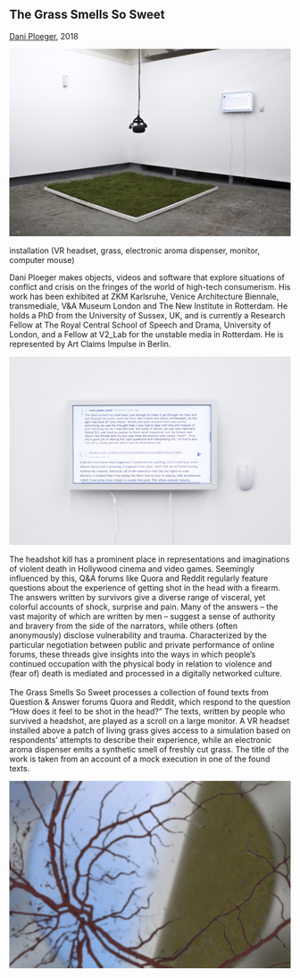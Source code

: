 ## The Grass Smells So Sweet  
[Dani Ploeger](https://www.daniploeger.org/), 2018
  
![Grass overview](./graphics/content/1_Grass_overview.jpg)

installation (VR headset, grass, electronic aroma dispenser, monitor, computer mouse)

Dani Ploeger makes objects, videos and software that explore situations of conflict and crisis on the fringes of the world of high-tech consumerism. His work has been exhibited at ZKM Karlsruhe, Venice Architecture Biennale, transmediale, V&A Museum London and The New Institute in Rotterdam. He holds a PhD from the University of Sussex, UK, and is currently a Research Fellow at The Royal Central School of Speech and Drama, University of London, and a Fellow at V2_Lab for the unstable media in Rotterdam. He is represented by Art Claims Impulse in Berlin.

![Grass monitor](./graphics/content/2_grass_monitor.jpg)

The headshot kill has a prominent place in representations and imaginations of violent death in Hollywood cinema and video games. Seemingly influenced by this, Q&A forums like Quora and Reddit regularly feature questions about the experience of getting shot in the head with a firearm. The answers written by survivors give a diverse range of visceral, yet colorful accounts of shock, surprise and pain. Many of the answers – the vast majority of which are written by men – suggest a sense of authority and bravery from the side of the narrators, while others (often anonymously) disclose vulnerability and trauma. Characterized by the particular negotiation between public and private performance of online forums, these threads give insights into the ways in which people’s continued occupation with the physical body in relation to violence and (fear of) death is mediated and processed in a digitally networked culture.  
<br>
The Grass Smells So Sweet processes a collection of found texts from Question & Answer forums Quora and Reddit, which respond to the question “How does it feel to be shot in the head?” The texts, written by people who survived a headshot, are played as a scroll on a large monitor. A VR headset installed above a patch of living grass gives access to a simulation based on respondents’ attempts to describe their experience, while an electronic aroma dispenser emits a synthetic smell of freshly cut grass. The title of the work is taken from an account of a mock execution in one of the found texts.  

![Grass still](./graphics/content/3_GRASS_still2.jpg)